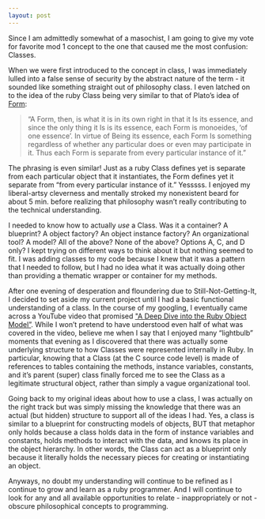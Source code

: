 ```yaml
---
layout: post
---
```

  Since I am admittedly somewhat of a masochist, I am going to give my
  vote for favorite mod 1 concept to the one that caused me the most
  confusion: Classes.

  When we were first introduced to the concept in class, I was immediately
  lulled into a false sense of security by the abstract nature of the
  term - it sounded like something straight out of philosophy class.
  I even latched on to the idea of the ruby Class being very similar
  to that of Plato’s idea of [Form](http://plato.stanford.edu/entries/plato-metaphysics/#5):

  > “A Form, then, is what it is in its own right in that it Is its
  > essence, and since the only thing it Is is its essence, each Form
  > is monoeides, ‘of one essence’. In virtue of Being its essence, each
  > Form Is something regardless of whether any particular does or even
  > may participate in it. Thus each Form is separate from every
  > particular instance of it.”

  The phrasing is even similar! Just as a ruby Class defines yet is
  separate from each particular object that it instantiates, the Form
  defines yet it separate from “from every particular instance of it.”
  Yesssss. I enjoyed my liberal-artsy cleverness and mentally stroked my
  nonexistent beard for about 5 min. before realizing that philosophy
  wasn’t really contributing to the technical understanding.

  I needed to know how to actually _use_ a Class. Was it a container?
  A blueprint? A object factory? An object instance factory?
  An organizational tool? A model? All of the above? None of the above?
  Options A, C, and D only? I kept trying on different ways to think about
  it but nothing seemed to fit. I was adding classes to my code because I
  knew that it was a pattern that I needed to follow, but I had no idea
  what it was actually doing other than providing a thematic wrapper
  or container for my methods.

  After one evening of desperation and floundering due to Still-Not-Getting-It, I decided to set aside my current project until I had a
  basic functional understanding of a class. In the course of my googling,
  I eventually came across a YouTube video that promised
  ["A Deep Dive into the Ruby Object Model”](https://www.youtube.com/watch?v=by5fFOBhtPQ).
  While I won’t pretend to have understood even
  half of what was covered in the video, believe me when I say that I
  enjoyed many “lightbulb” moments that evening as I discovered that
  there was actually some underlying structure to how Classes were
  represented internally in Ruby. In particular, knowing that a Class
  (at the C source code level) is made of references to tables containing
  the methods, instance variables, constants, and it’s parent (super)
  class finally forced me to see the Class as a legitimate structural
  object, rather than simply a vague organizational tool.

  Going back to my original ideas about how to use a class,
  I was actually on the right track but was simply missing the
  knowledge that there was an actual (but hidden) structure to support
  all of the ideas I had. Yes, a class is similar to a blueprint for
  constructing models of objects, BUT that metaphor only holds because a
  class holds data in the form of instance variables and constants, holds
  methods to interact with the data, and knows its place in the object
  hierarchy. In other words, the Class can act as a blueprint only because
  it literally holds the necessary pieces for creating or instantiating
  an object.

  Anyways, no doubt my understanding will continue to be refined as
  I continue to grow and learn as a ruby programmer. And I will continue
  to look for any and all available opportunities to
  relate - inappropriately or not - obscure philosophical
  concepts to programming.
